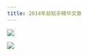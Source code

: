```yaml
---
title: 2014年前知乎精华文章
---
```


![](https://cdn.jsdelivr.net/gh/cwenan/blog.img/202310221832565.png)

![](https://cdn.jsdelivr.net/gh/cwenan/blog.img/202310221833361.png)